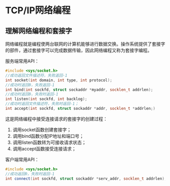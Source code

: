# TCP/IP网络编程

## 理解网络编程和套接字

网络编程就是编程使两台联网的计算机能够进行数据交换。操作系统提供了套接字的部件，通过套接字可以完成数据传输，因此网络编程又称为套接字编程。

服务端常用API：

```c++
#include <sys/socket.h>
//成功返回文件描述符，失败返回-1
int socket(int domain, int type, int protocol);
//成功时返回0，失败返回-1
int bind(int sockfd, struct sockaddr *myaddr, socklen_t addrlen);
//成功时返回0，失败时返回-1
int listen(int sockfd, int backlog);
//成功时返回文件描述符，失败时返回-1；
int accept(int sockfd, struct sockaddr *addr, socklen_t *addrlen;)
```

这是网络编程中接受连接请求的套接字的创建过程：

1. 调用socket函数创建套接字；
2. 调用bind函数分配IP地址和端口号；
3. 调用listen函数转为可接收请求状态；
4. 调用accept函数接受连接请求；

客户端常用API：

```c++
#include <sys/socket.h>
//成功返回0，失败时返回-1
int connect(int sockfd, struct sockaddr *serv_addr, socklen_t addrlen);
```

